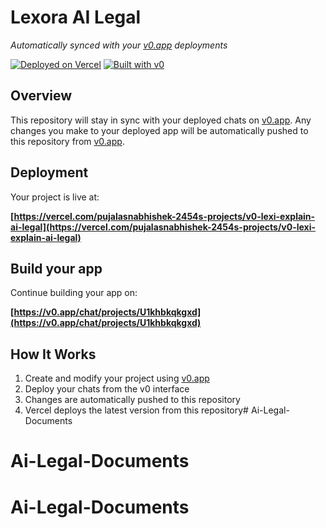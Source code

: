 # Lexora AI Legal

*Automatically synced with your [v0.app](https://v0.app) deployments*

[![Deployed on Vercel](https://img.shields.io/badge/Deployed%20on-Vercel-black?style=for-the-badge&logo=vercel)](https://vercel.com/pujalasnabhishek-2454s-projects/v0-lexi-explain-ai-legal)
[![Built with v0](https://img.shields.io/badge/Built%20with-v0.app-black?style=for-the-badge)](https://v0.app/chat/projects/U1khbkqkgxd)

## Overview

This repository will stay in sync with your deployed chats on [v0.app](https://v0.app).
Any changes you make to your deployed app will be automatically pushed to this repository from [v0.app](https://v0.app).

## Deployment

Your project is live at:

**[https://vercel.com/pujalasnabhishek-2454s-projects/v0-lexi-explain-ai-legal](https://vercel.com/pujalasnabhishek-2454s-projects/v0-lexi-explain-ai-legal)**

## Build your app

Continue building your app on:

**[https://v0.app/chat/projects/U1khbkqkgxd](https://v0.app/chat/projects/U1khbkqkgxd)**

## How It Works

1. Create and modify your project using [v0.app](https://v0.app)
2. Deploy your chats from the v0 interface
3. Changes are automatically pushed to this repository
4. Vercel deploys the latest version from this repository# Ai-Legal-Documents
# Ai-Legal-Documents
# Ai-Legal-Documents
